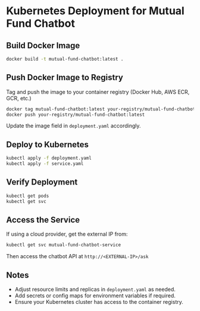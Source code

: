 # Kubernetes Deployment for Mutual Fund Chatbot

## Build Docker Image

```bash
docker build -t mutual-fund-chatbot:latest .
```

## Push Docker Image to Registry

Tag and push the image to your container registry (Docker Hub, AWS ECR, GCR, etc.)

```bash
docker tag mutual-fund-chatbot:latest your-registry/mutual-fund-chatbot:latest
docker push your-registry/mutual-fund-chatbot:latest
```

Update the image field in `deployment.yaml` accordingly.

## Deploy to Kubernetes

```bash
kubectl apply -f deployment.yaml
kubectl apply -f service.yaml
```

## Verify Deployment

```bash
kubectl get pods
kubectl get svc
```

## Access the Service

If using a cloud provider, get the external IP from:

```bash
kubectl get svc mutual-fund-chatbot-service
```

Then access the chatbot API at `http://<EXTERNAL-IP>/ask`

## Notes

- Adjust resource limits and replicas in `deployment.yaml` as needed.
- Add secrets or config maps for environment variables if required.
- Ensure your Kubernetes cluster has access to the container registry.
